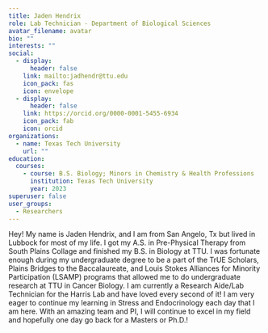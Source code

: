 ```yaml
---
title: Jaden Hendrix
role: Lab Technician - Department of Biological Sciences
avatar_filename: avatar
bio: ""
interests: ""
social:
  - display:
      header: false
    link: mailto:jadhendr@ttu.edu
    icon_pack: fas
    icon: envelope
  - display:
      header: false
    link: https://orcid.org/0000-0001-5455-6934
    icon_pack: fab
    icon: orcid
organizations:
  - name: Texas Tech University
    url: ""
education:
  courses:
    - course: B.S. Biology; Minors in Chemistry & Health Professions
      institution: Texas Tech University
      year: 2023
superuser: false
user_groups:
  - Researchers
---
```

Hey! My name is Jaden Hendrix, and I am from San Angelo, Tx but lived in Lubbock for most of my life. I got my A.S. in Pre-Physical Therapy from South Plains Collage and finished my B.S. in Biology at TTU. I was fortunate enough during my undergraduate degree to be a part of the TrUE Scholars, Plains Bridges to the Baccalaureate, and Louis Stokes Alliances for Minority Participation (LSAMP) programs that allowed me to do undergraduate research at TTU in Cancer Biology. I am currently a Research Aide/Lab Technician for the Harris Lab and have loved every second of it! I am very eager to continue my learning in Stress and Endocrinology each day that I am here. With an amazing team and PI, I will continue to excel in my field and hopefully one day go back for a Masters or Ph.D.! 
